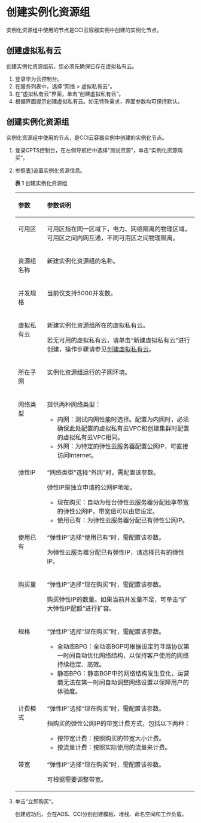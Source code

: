 # 创建实例化资源组<a name="cpts_01_0054"></a>

实例化资源组中使用的节点是CCI云容器实例中创建的实例化节点。

## 创建虚拟私有云<a name="section975319475587"></a>

创建实例化资源组前，您必须先确保已存在虚拟私有云。

1.  登录华为云控制台。
2.  在服务列表中，选择“网络 \> 虚拟私有云”。
3.  在“虚拟私有云”界面，单击“创建虚拟私有云”。
4.  根据界面提示创建虚拟私有云。如无特殊需求，界面参数均可保持默认。

## 创建实例化资源组<a name="section1930819114541"></a>

实例化资源组中使用的节点，是CCI云容器实例中创建的实例化节点。

1.  登录CPTS控制台，在左侧导航栏中选择“测试资源”，单击“实例化资源购买“。
2.  参照[表1](#table5854195819284)设置实例化资源信息。

    **表 1**  创建实例化资源组

    <a name="table5854195819284"></a>
    <table><thead align="left"><tr id="row1085216581283"><th class="cellrowborder" valign="top" width="16.1%" id="mcps1.2.3.1.1"><p id="p3852205819289"><a name="p3852205819289"></a><a name="p3852205819289"></a>参数</p>
    </th>
    <th class="cellrowborder" valign="top" width="83.89999999999999%" id="mcps1.2.3.1.2"><p id="p3852185812819"><a name="p3852185812819"></a><a name="p3852185812819"></a>参数说明</p>
    </th>
    </tr>
    </thead>
    <tbody><tr id="row385245862819"><td class="cellrowborder" valign="top" width="16.1%" headers="mcps1.2.3.1.1 "><p id="p432974591"><a name="p432974591"></a><a name="p432974591"></a>可用区</p>
    </td>
    <td class="cellrowborder" valign="top" width="83.89999999999999%" headers="mcps1.2.3.1.2 "><p id="p11450171631117"><a name="p11450171631117"></a><a name="p11450171631117"></a>可用区指在同一区域下，电力、网络隔离的物理区域，可用区之间内网互通，不同可用区之间物理隔离。</p>
    </td>
    </tr>
    <tr id="row128531158122817"><td class="cellrowborder" valign="top" width="16.1%" headers="mcps1.2.3.1.1 "><p id="p102877175919"><a name="p102877175919"></a><a name="p102877175919"></a>资源组名称</p>
    </td>
    <td class="cellrowborder" valign="top" width="83.89999999999999%" headers="mcps1.2.3.1.2 "><p id="p72613718595"><a name="p72613718595"></a><a name="p72613718595"></a>新建实例化资源组的名称。</p>
    </td>
    </tr>
    <tr id="row1985435817284"><td class="cellrowborder" valign="top" width="16.1%" headers="mcps1.2.3.1.1 "><p id="p71657115918"><a name="p71657115918"></a><a name="p71657115918"></a>并发规格</p>
    </td>
    <td class="cellrowborder" valign="top" width="83.89999999999999%" headers="mcps1.2.3.1.2 "><p id="p5142716593"><a name="p5142716593"></a><a name="p5142716593"></a>当前仅支持5000并发数。</p>
    </td>
    </tr>
    <tr id="row56225325594"><td class="cellrowborder" valign="top" width="16.1%" headers="mcps1.2.3.1.1 "><p id="p17623123216599"><a name="p17623123216599"></a><a name="p17623123216599"></a>虚拟私有云</p>
    </td>
    <td class="cellrowborder" valign="top" width="83.89999999999999%" headers="mcps1.2.3.1.2 "><p id="p1639155915560"><a name="p1639155915560"></a><a name="p1639155915560"></a>新建实例化资源组所在的虚拟私有云。</p>
    <p id="p46241332175913"><a name="p46241332175913"></a><a name="p46241332175913"></a>若无可用的虚拟私有云，请单击“新建虚拟私有云”进行创建，操作步骤请参见<a href="#section975319475587">创建虚拟私有云</a>。</p>
    </td>
    </tr>
    <tr id="row1462923925919"><td class="cellrowborder" valign="top" width="16.1%" headers="mcps1.2.3.1.1 "><p id="p19629163955917"><a name="p19629163955917"></a><a name="p19629163955917"></a>所在子网</p>
    </td>
    <td class="cellrowborder" valign="top" width="83.89999999999999%" headers="mcps1.2.3.1.2 "><p id="p2629193910595"><a name="p2629193910595"></a><a name="p2629193910595"></a>实例化资源组运行的子网环境。</p>
    </td>
    </tr>
    <tr id="row966618368593"><td class="cellrowborder" valign="top" width="16.1%" headers="mcps1.2.3.1.1 "><p id="p9667636145919"><a name="p9667636145919"></a><a name="p9667636145919"></a>网络类型</p>
    </td>
    <td class="cellrowborder" valign="top" width="83.89999999999999%" headers="mcps1.2.3.1.2 "><p id="p1326523015265"><a name="p1326523015265"></a><a name="p1326523015265"></a>提供两种网络类型：</p>
    <a name="ul121514253265"></a><a name="ul121514253265"></a><ul id="ul121514253265"><li>内网：测试内网性能时选择。配置为内网时，必须确保此处配置的虚拟私有云VPC和创建集群时配置的虚拟私有云VPC相同。</li><li>外网：为特定的弹性云服务器配置公网IP，可直接访问Internet。</li></ul>
    </td>
    </tr>
    <tr id="row12777141122814"><td class="cellrowborder" valign="top" width="16.1%" headers="mcps1.2.3.1.1 "><p id="p1777874110282"><a name="p1777874110282"></a><a name="p1777874110282"></a>弹性IP</p>
    </td>
    <td class="cellrowborder" valign="top" width="83.89999999999999%" headers="mcps1.2.3.1.2 "><p id="p14943152410275"><a name="p14943152410275"></a><a name="p14943152410275"></a>“网络类型”选择“外网”时，需配置该参数。</p>
    <div class="p" id="p336519441421"><a name="p336519441421"></a><a name="p336519441421"></a>弹性IP是独立申请的公网IP地址。<a name="ul9609123213168"></a><a name="ul9609123213168"></a><ul id="ul9609123213168"><li>现在购买：自动为每台弹性云服务器分配独享带宽的弹性公网IP，带宽值可以由您设定。</li><li>使用已有：为弹性云服务器分配已有弹性公网IP。</li></ul>
    </div>
    </td>
    </tr>
    <tr id="row025552203312"><td class="cellrowborder" valign="top" width="16.1%" headers="mcps1.2.3.1.1 "><p id="p92559212338"><a name="p92559212338"></a><a name="p92559212338"></a>使用已有</p>
    </td>
    <td class="cellrowborder" valign="top" width="83.89999999999999%" headers="mcps1.2.3.1.2 "><p id="p1825511212331"><a name="p1825511212331"></a><a name="p1825511212331"></a>“弹性IP”选择“使用已有”时，需配置该参数。</p>
    <p id="p20590118153616"><a name="p20590118153616"></a><a name="p20590118153616"></a>为弹性云服务器分配已有弹性IP，请选择已有的弹性IP。</p>
    </td>
    </tr>
    <tr id="row1258912439287"><td class="cellrowborder" valign="top" width="16.1%" headers="mcps1.2.3.1.1 "><p id="p10589643122819"><a name="p10589643122819"></a><a name="p10589643122819"></a>购买量</p>
    </td>
    <td class="cellrowborder" valign="top" width="83.89999999999999%" headers="mcps1.2.3.1.2 "><p id="p5204162222820"><a name="p5204162222820"></a><a name="p5204162222820"></a>“弹性IP”选择“现在购买”时，需配置该参数。</p>
    <p id="p45893436283"><a name="p45893436283"></a><a name="p45893436283"></a>购买弹性IP的数量。如果当前并发量不足，可单击“扩大弹性IP配额”进行扩容。</p>
    </td>
    </tr>
    <tr id="row8978142242919"><td class="cellrowborder" valign="top" width="16.1%" headers="mcps1.2.3.1.1 "><p id="p1097812242916"><a name="p1097812242916"></a><a name="p1097812242916"></a>规格</p>
    </td>
    <td class="cellrowborder" valign="top" width="83.89999999999999%" headers="mcps1.2.3.1.2 "><p id="p18384183222812"><a name="p18384183222812"></a><a name="p18384183222812"></a>“弹性IP”选择“现在购买”时，需配置该参数。</p>
    <a name="ul31911312203417"></a><a name="ul31911312203417"></a><ul id="ul31911312203417"><li>全动态BPG：全动态BGP可根据设定的寻路协议第一时间自动优化网络结构，以保持客户使用的网络持续稳定、高效。</li><li>静态BPG：静态BGP中的网络结构发生变化，运营商无法在第一时间自动调整网络设置以保障用户的体验度。</li></ul>
    </td>
    </tr>
    <tr id="row107047365291"><td class="cellrowborder" valign="top" width="16.1%" headers="mcps1.2.3.1.1 "><p id="p2704336162913"><a name="p2704336162913"></a><a name="p2704336162913"></a>计费模式</p>
    </td>
    <td class="cellrowborder" valign="top" width="83.89999999999999%" headers="mcps1.2.3.1.2 "><p id="p15152641172811"><a name="p15152641172811"></a><a name="p15152641172811"></a>“弹性IP”选择“现在购买”时，需配置该参数。</p>
    <p id="p331101315243"><a name="p331101315243"></a><a name="p331101315243"></a>指购买的弹性公网IP的带宽计费方式，包括以下两种：</p>
    <a name="ul19311161314241"></a><a name="ul19311161314241"></a><ul id="ul19311161314241"><li>按带宽计费：按照购买的带宽大小计费。</li><li>按流量计费：按照实际使用的流量来计费。</li></ul>
    </td>
    </tr>
    <tr id="row16158134717294"><td class="cellrowborder" valign="top" width="16.1%" headers="mcps1.2.3.1.1 "><p id="p1415810472296"><a name="p1415810472296"></a><a name="p1415810472296"></a>带宽</p>
    </td>
    <td class="cellrowborder" valign="top" width="83.89999999999999%" headers="mcps1.2.3.1.2 "><p id="p993514611288"><a name="p993514611288"></a><a name="p993514611288"></a>“弹性IP”选择“现在购买”时，需配置该参数。</p>
    <p id="p19158124722920"><a name="p19158124722920"></a><a name="p19158124722920"></a>可根据需要调整带宽。</p>
    </td>
    </tr>
    </tbody>
    </table>

3.  单击“立即购买“。

    创建成功后，会在AOS、CCI分别创建模板、堆栈、命名空间和工作负载。


